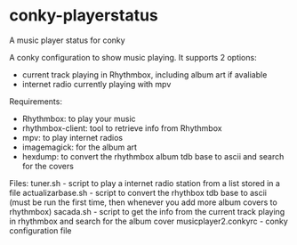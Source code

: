 # conky-playerstatus
A music player status for conky

A conky configuration to show music playing.  It supports 2 options:
- current track playing in Rhythmbox, including album art if avaliable
- internet radio currently playing with mpv

Requirements:
- Rhythmbox: to play your music
- rhythmbox-client: tool to retrieve info from Rhythmbox
- mpv: to play internet radios
- imagemagick: for the album art
- hexdump: to convert the rhythmbox album tdb base to ascii and search for the covers

Files:
tuner.sh - script to play a internet radio station from a list stored in a file
actualizarbase.sh - script to convert the rhythbox tdb base to ascii (must be run the first time, then whenever you add more album covers to rhythmbox)
sacada.sh - script to get the info from the current track playing in rhythmbox and search for the album cover
musicplayer2.conkyrc - conky configuration file

